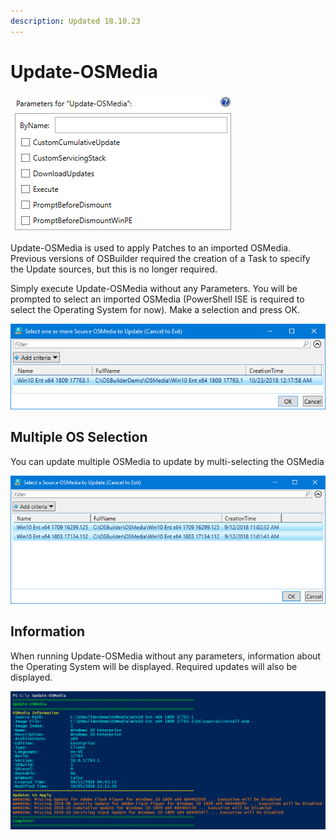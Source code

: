 ```yaml
---
description: Updated 18.10.23
---
```


# Update-OSMedia

![](../../../../../.gitbook/assets/2018-10-23_0-09-11.png)

Update-OSMedia is used to apply Patches to an imported OSMedia.  Previous versions of OSBuilder required the creation of a Task to specify the Update sources, but this is no longer required.

Simply execute Update-OSMedia without any Parameters.  You will be prompted to select an imported OSMedia \(PowerShell ISE is required to select the Operating System for now\).  Make a selection and press OK.

![](../../../../../.gitbook/assets/2018-10-23_0-19-00.png)

## Multiple OS Selection

You can update multiple OSMedia to update by multi-selecting the OSMedia

![](../../../../../.gitbook/assets/2018-09-12_11-19-45.png)

## Information

When running Update-OSMedia without any parameters, information about the Operating System will be displayed.  Required updates will also be displayed.

![](../../../../../.gitbook/assets/2018-10-23_0-19-34.png)





